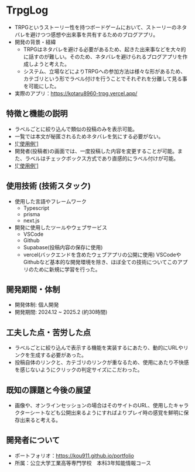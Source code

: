 # TrpgLog

- TRPGというストーリー性を持つボードゲームにおいて、ストーリーのネタバレを避けつつ感想や出来事を共有するためのブログアプリ。
- 開発の背景・経緯
  - TRPGはネタバレを避ける必要があるため、起きた出来事などを大々的に話すのが難しい。そのため、ネタバレを避けられるブログアプリを作成しようと考えた。
  - システム、立場などによりTRPGへの参加方法は様々な形があるため、カテゴリという形でラベル付けを行うことでそれぞれを分離して見る事を可能にした。
- 実際のアプリ：https://kotaru8960-trpg.vercel.app/

## 特徴と機能の説明

- ラベルごとに絞り込んで類似の投稿のみを表示可能。
- 一覧では本文が秘匿されるためネタバレを気にする必要がない。
- [!['使用例']](https://youtu.be/ZfhquCWNiJQ)
- 開発者(投稿者)の画面では、一度投稿した内容を変更することが可能。また、ラベルはチェックボックス方式であり直感的にラベル付けが可能。
- [!['使用例']](https://youtu.be/_d0-kcR78WE)

## 使用技術 (技術スタック)

- 使用した言語やフレームワーク
  - Typescript
  - prisma
  - next.js
- 開発に使用したツールやウェブサービス
  - VSCode
  - Github
  - Supabase(投稿内容の保存に使用)
  - vercel(バックエンドを含めたウェブアプリの公開に使用)
    VSCodeやGithubなど基本的な開発環境を除き、ほぼ全ての技術についてこのアプリのために新規に学習を行った。

## 開発期間・体制

- 開発体制: 個人開発
- 開発期間: 2024.12 ~ 2025.2 (約30時間)

## 工夫した点・苦労した点

- ラベルごとに絞り込んで表示する機能を実装するにあたり、動的にURLやリンクを生成する必要があった。
- 投稿自体のリンクと、カテゴリのリンクが重なるため、使用にあたり不快感を感じないようにクリックの判定サイズにこだわった。

## 既知の課題と今後の展望

- 画像や、オンラインセッションの場合はそのサイトのURL、使用したキャラクターシートなども公開出来るようにすればよりプレイ時の感覚を鮮明に保存出来ると考える。

## 開発者について

- ポートフォリオ：https://kou911.github.io/portfolio
- 所属：公立大学工業高等専門学校　本科3年知能情報コース
